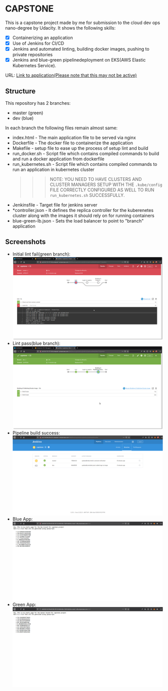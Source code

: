 # CAPSTONE

This is a capstone project made by me for submission to the cloud dev ops nano-degree by Udacity. It shows the following skills:
* [x] Containerizing an application
* [x] Use of Jenkins for CI/CD
* [x] Jenkins and automated linting, building docker images, pushing to private repositories
* [x] Jenkins and blue-green pipelinedeployment on EKS(AWS Elastic Kubernetes Service).

URL: [Link to application(Please note that this may not be active)](http://a66285216370e4353b14f1d14383e3ba-1589166266.us-east-1.elb.amazonaws.com:8000/)

## Structure

This repository has 2 branches:
* master (green)
* dev (blue)

In each branch the following files remain almost same:
- index.html - The main application file to be served via nginx
- Dockerfile - The docker file to containerize the application
- Makefile - setup file to ease up the process of setup lint and build
- run_docker.sh - Script file which contains compiled commands to build and run a docker application from dockerfile
- run_kubernetes.sh - Script file which contains compiled commands to run an application in kubernetes cluster
    >>> NOTE: YOU NEED TO HAVE CLUSTERS AND CLUSTER MANAGERS SETUP WITH THE `.kube/config` FILE CORRECTLY CONFIGURED AS WELL TO RUN `run_kubernetes.sh` SUCCESSFULLY.
- Jenkinsfile - Target file for jenkins server
- *controller.json - It defines the replica controller for the kuberenetes cluster along with the images it should rely on for running containers
- blue-green-lb.json - Sets the load balancer to point to "branch" application

## Screenshots

* Initial lint fail(green branch): ![liniting_fail_master](screenshots/linting_fail_master.png)
* Lint pass(blue branch): ![linting_pass_dev](screenshots/linting_pass_dev.png)
* Pipeline build success: ![success](screenshots/pipelineBuildSuccess.png)
* Blue App: ![blue](screenshots/blueApp.png)
* Green App: ![green](screenshots/greenApp.png)